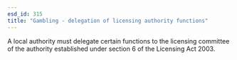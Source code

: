 ```yaml
---
esd_id: 315
title: "Gambling - delegation of licensing authority functions"
---
```


A local authority must delegate certain functions to the licensing committee of the authority established under section 6 of the Licensing Act 2003.

